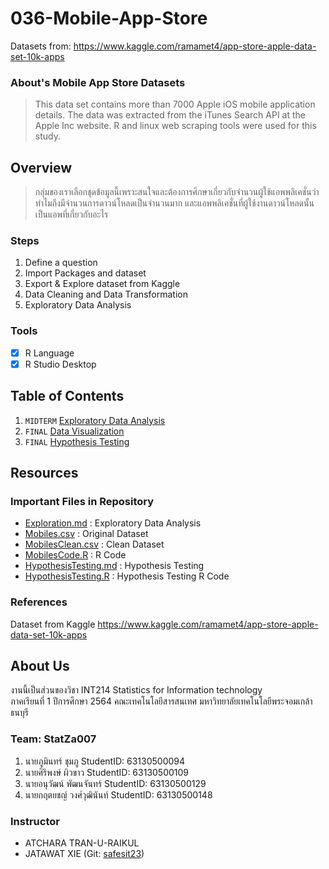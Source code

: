 # 036-Mobile-App-Store
Datasets from: https://www.kaggle.com/ramamet4/app-store-apple-data-set-10k-apps

### About's Mobile App Store Datasets
> This data set contains more than 7000 Apple iOS mobile application details. The data was extracted from the iTunes Search API at the Apple Inc website. R and linux web scraping tools were used for this study.


## Overview
> กลุ่มของเราเลือกชุดข้อมูลนี้เพราะสนใจและต้องการศึกษาเกี่ยวกับจำนวนผู้ใช้แอพพลิเคชั่นว่า ทำไมถึงมีจำนวนการดาวน์โหลดเป็นจำนวนมาก และแอพพลิเคชั่นที่ผู้ใช้งานดาวน์โหลดนั้นเป็นแอพที่เกี่ยวกับอะไร


### Steps
1. Define a question
2. Import Packages and dataset
3. Export & Explore dataset from Kaggle
4. Data Cleaning and Data Transformation
5. Exploratory Data Analysis

### Tools
- [x] R Language
- [x] R Studio Desktop

## Table of Contents
1. `MIDTERM` [Exploratory Data Analysis](./01_exploration.md)
2. `FINAL` [Data Visualization](https://app.powerbi.com/view?r=eyJrIjoiY2I0ZTVjYTAtZTYxNC00NTQ4LWE0OWItZjlkNTkxMmM2NDU4IiwidCI6IjZmNDQzMmRjLTIwZDItNDQxZC1iMWRiLWFjMzM4MGJhNjMzZCIsImMiOjEwfQ%3D%3D)
3. `FINAL` [Hypothesis Testing](./HypothesisTesting.md)
## Resources

### Important Files in Repository
- [Exploration.md](./Exploration.md) : Exploratory Data Analysis
- [Mobiles.csv](./Mobiles.csv) : Original Dataset
- [MobilesClean.csv](./MobilesClean.csv) : Clean Dataset
- [MobilesCode.R](./MobilesCode.R) : R Code
- [HypothesisTesting.md](./HypothesisTesting.md) : Hypothesis Testing 
- [HypothesisTesting.R](./HypothesisTesting.R) : Hypothesis Testing R Code

### References
Dataset from Kaggle https://www.kaggle.com/ramamet4/app-store-apple-data-set-10k-apps

## About Us
งานนี้เป็นส่วนของวิชา INT214 Statistics for Information technology <br/> ภาคเรียนที่ 1 ปีการศึกษา 2564 คณะเทคโนโลยีสารสนเทศ มหาวิทยาลัยเทคโนโลยีพระจอมเกล้าธนบุรี

### Team: StatZa007
1. นายภูมินทร์ ชุมภู        StudentID: 63130500094
2. นายศิริพงษ์ ผิวขาว      StudentID: 63130500109
3. นายอนุวัฒน์ พัฒนจันทร์    StudentID: 63130500129
4. นายกฤตยชญ์ วงศ์วุฒินันท์  StudentID: 63130500148

### Instructor
- ATCHARA TRAN-U-RAIKUL
- JATAWAT XIE (Git: [safesit23](https://github.com/safesit23))
